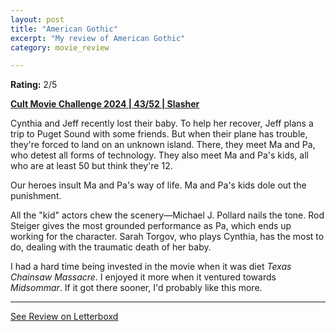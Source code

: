 ```yaml
---
layout: post
title: "American Gothic"
excerpt: "My review of American Gothic"
category: movie_review

---
```


**Rating:** 2/5

<b><a href="https://boxd.it/rIGbC/detail" rel="nofollow">Cult Movie Challenge 2024 | 43/52 | Slasher</a></b>

Cynthia and Jeff recently lost their baby. To help her recover, Jeff plans a trip to Puget Sound with some friends. But when their plane has trouble, they're forced to land on an unknown island. There, they meet Ma and Pa, who detest all forms of technology. They also meet Ma and Pa's kids, all who are at least 50 but think they're 12.

Our heroes insult Ma and Pa's way of life. Ma and Pa's kids dole out the punishment.

All the "kid" actors chew the scenery—Michael J. Pollard nails the tone. Rod Steiger gives the most grounded performance as Pa, which ends up working for the character. Sarah Torgov, who plays Cynthia, has the most to do, dealing with the traumatic death of her baby.

I had a hard time being invested in the movie when it was diet <i>Texas Chainsaw Massacre</i>. I enjoyed it more when it ventured towards <i>Midsommar</i>. If it got there sooner, I'd probably like this more.

<hr>

[See Review on Letterboxd](https://boxd.it/8zPFKb)
